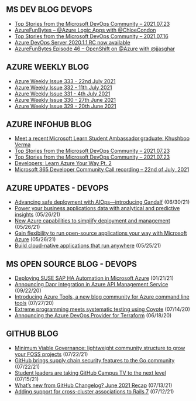 ## MS DEV BLOG DEVOPS 

<!-- DEVBLOGDEVOPS:START -->
- [Top Stories from the Microsoft DevOps Community – 2021.07.23](https://devblogs.microsoft.com/devops/top-stories-from-the-microsoft-devops-community-2021-07-23/)
- [AzureFunBytes – @Azure Logic Apps with @ChloeCondon](https://devblogs.microsoft.com/devops/azurefunbytes-azure-logic-apps-with-chloecondon/)
- [Top Stories from the Microsoft DevOps Community – 2021.07.16](https://devblogs.microsoft.com/devops/top-stories-from-the-microsoft-devops-community-2021-07-16/)
- [Azure DevOps Server 2020.1.1 RC now available](https://devblogs.microsoft.com/devops/azure-devops-server-2020-1-1-rc-now-available/)
- [AzureFunBytes Episode 46 – OpenShift on @Azure with @jjasghar](https://devblogs.microsoft.com/devops/azurefunbytes-episode-46-openshift-on-azure-with-jjasghar/)
<!-- DEVBLOGDEVOPS:END -->


## AZURE WEEKLY BLOG

<!-- AZUREWEEKLY:START -->
- [Azure Weekly Issue 333 - 22nd July 2021](https://azureweekly.info/issue-333.html)
- [Azure Weekly Issue 332 - 11th July 2021](https://azureweekly.info/issue-332.html)
- [Azure Weekly Issue 331 - 4th July 2021](https://azureweekly.info/issue-331.html)
- [Azure Weekly Issue 330 - 27th June 2021](https://azureweekly.info/issue-330.html)
- [Azure Weekly Issue 329 - 20th June 2021](https://azureweekly.info/issue-329.html)
<!-- AZUREWEEKLY:END -->

## AZURE INFOHUB BLOG 

<!-- AZUREINFOHUB:START -->
- [Meet a recent Microsoft Learn Student Ambassador graduate: Khushboo Verma](https://techcommunity.microsoft.com/t5/student-developer-blog/meet-a-recent-microsoft-learn-student-ambassador-graduate/ba-p/2587641)
- [Top Stories from the Microsoft DevOps Community – 2021.07.23](https://devblogs.microsoft.com/devops/top-stories-from-the-microsoft-devops-community-2021-07-23)
- [Top Stories from the Microsoft DevOps Community – 2021.07.23](https://devblogs.microsoft.com/devops/top-stories-from-the-microsoft-devops-community-2021-07-23)
- [Developers: Learn Azure Your Way Pt. 2](https://channel9.msdn.com/Shows/Azure-Enablement/Developers-Learn-Azure-Your-Way-Pt-2)
- [Microsoft 365 Developer Community Call recording – 22nd of July, 2021](https://techcommunity.microsoft.com/t5/microsoft-365-pnp-blog/microsoft-365-developer-community-call-recording-22nd-of-july/ba-p/2481291)
<!-- AZUREINFOHUB:END -->


## AZURE UPDATES - DEVOPS 

<!-- AZUREUPDATES:START -->

 - [Advancing safe deployment with AIOps—introducing Gandalf](https://azure.microsoft.com/blog/advancing-safe-deployment-with-aiops-introducing-gandalf/) (06/30/21)
 - [Power your business applications data with analytical and predictive insights](https://azure.microsoft.com/blog/power-your-business-applications-data-with-analytical-and-predictive-insights/) (05/26/21)
 - [New Azure capabilities to simplify deployment and management](https://azure.microsoft.com/blog/new-azure-capabilities-to-simplify-deployment-and-management/) (05/26/21)
 - [Gain flexibility to run open-source applications your way with Microsoft Azure](https://azure.microsoft.com/blog/gain-flexibility-to-run-open-source-applications-your-way-with-microsoft-azure/) (05/26/21)
 - [Build cloud-native applications that run anywhere](https://azure.microsoft.com/blog/build-cloudnative-applications-that-run-anywhere/) (05/25/21)
<!-- AZUREUPDATES:END -->


## MS OPEN SOURCE BLOG - DEVOPS 

<!-- MSOPENSOURCEBLOG:START -->

 - [Deploying SUSE SAP HA Automation in Microsoft Azure](https://cloudblogs.microsoft.com/opensource/2021/01/21/deploying-suse-sap-ha-automation-in-microsoft-azure/) (01/21/21)
 - [Announcing Dapr integration in Azure API Management Service](https://cloudblogs.microsoft.com/opensource/2020/09/22/announcing-dapr-integration-azure-api-management-service-apim/) (09/22/20)
 - [Introducing Azure Tools, a new blog community for Azure command line tools](https://cloudblogs.microsoft.com/opensource/2020/07/27/introducing-azure-tools-new-tech-community-blog/) (07/27/20)
 - [Extreme programming meets systematic testing using Coyote](https://cloudblogs.microsoft.com/opensource/2020/07/14/extreme-programming-meets-systematic-testing-using-coyote/) (07/14/20)
 - [Announcing the Azure DevOps Provider for Terraform](https://cloudblogs.microsoft.com/opensource/2020/06/18/announcing-hashicorp-terraform-azure-devops-provider-release/) (06/18/20)
<!-- MSOPENSOURCEBLOG:END -->


## GITHUB BLOG


<!-- GITHUB:START -->

 - [Minimum Viable Governance: lightweight community structure to grow your FOSS projects](https://github.blog/2021-07-22-minimum-viable-governance-lightweight-community-structure-foss-projects/) (07/22/21)
 - [GitHub brings supply chain security features to the Go community](https://github.blog/2021-07-22-github-supply-chain-security-features-go-community/) (07/22/21)
 - [Student leaders are taking GitHub Campus TV to the next level](https://github.blog/2021-07-15-student-leaders-github-campus-tv-next-level/) (07/15/21)
 - [What’s new from GitHub Changelog? June 2021 Recap](https://github.blog/2021-07-13-whats-new-github-changelog-june-2021/) (07/13/21)
 - [Adding support for cross-cluster associations to Rails 7](https://github.blog/2021-07-12-adding-support-cross-cluster-associations-rails-7/) (07/12/21)
<!-- GITHUB:END -->
